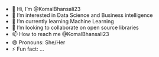 - 👋 Hi, I’m @KomalBhansali23
- 👀 I’m interested in Data Science and Business intelligence  
- 🌱 I’m currently learning Machine Learning
- 💞️ I’m looking to collaborate on open source libraries
- 📫 How to reach me @KomalBhansali23
- 😄 Pronouns: She/Her
- ⚡ Fun fact: ...

<!---
KomalBhansali23/KomalBhansali23 is a ✨ special ✨ repository because its `README.md` (this file) appears on your GitHub profile.
You can click the Preview link to take a look at your changes.
--->
